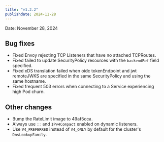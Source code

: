 ```yaml
---
title: "v1.2.2"
publishdate: 2024-11-28
---
```


Date: November 28, 2024

## Bug fixes
- Fixed Envoy rejecting TCP Listeners that have no attached TCPRoutes.
- Fixed failed to update SecurityPolicy resources with the `backendRef` field specified.
- Fixed xDS translation failed when oidc tokenEndpoint and jwt remoteJWKS are specified in the same SecurityPolicy and using the same hostname.
- Fixed frequent 503 errors when connecting to a Service experiencing high Pod churn.

## Other changes
- Bump the RateLimit image to 49af5cca.
- Always use `::` and `IPv4Compact` enabled on dynamic listeners.
- Use `V4_PREFERRED` instead of `V4_ONLY` by default for the cluster's `DnsLookupFamily`.
